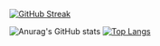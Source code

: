 [![GitHub Streak](https://streak-stats.demolab.com?user=LongYinStudio&theme=onedark&hide_border=true&border_radius=4.7&locale=zh_Hans)](https://git.io/streak-stats)

![Anurag's GitHub stats](https://github-readme-stats.vercel.app/api?username=LongYinStudio&show_icons=true&bg_color=00000000)
[![Top Langs](https://github-readme-stats.vercel.app/api/top-langs/?username=LongYinStudio&layout=compact)](https://github.com/anuraghazra/github-readme-stats)
